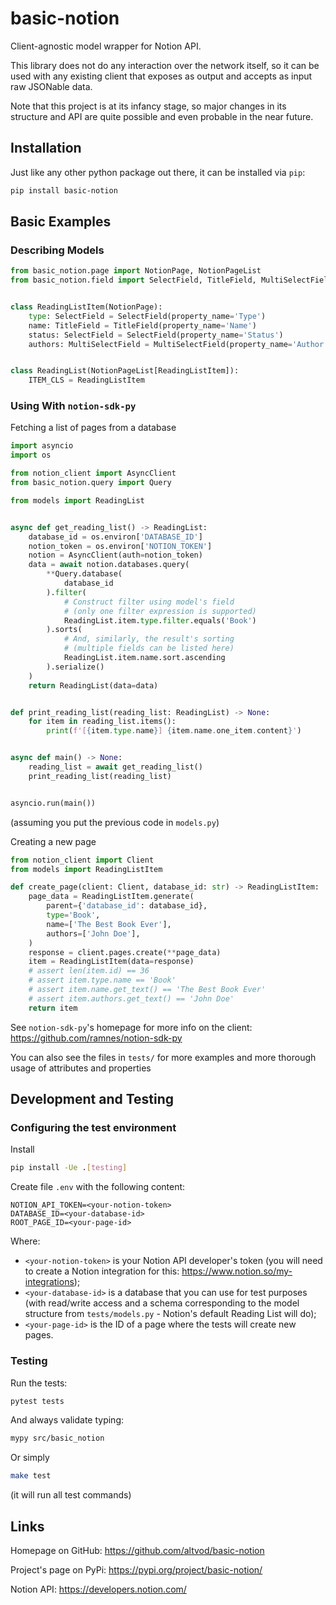 # basic-notion
Client-agnostic model wrapper for Notion API.

This library does not do any interaction over the network itself,
so it can be used with any existing client that exposes as output
and accepts as input raw JSONable data.

Note that this project is at its infancy stage, so major changes
in its structure and API are quite possible and even probable
in the near future.

## Installation

Just like any other python package out there, it can be installed via `pip`:

```bash
pip install basic-notion
```

## Basic Examples

### Describing Models
```python
from basic_notion.page import NotionPage, NotionPageList
from basic_notion.field import SelectField, TitleField, MultiSelectField


class ReadingListItem(NotionPage):
    type: SelectField = SelectField(property_name='Type')
    name: TitleField = TitleField(property_name='Name')
    status: SelectField = SelectField(property_name='Status')
    authors: MultiSelectField = MultiSelectField(property_name='Author')


class ReadingList(NotionPageList[ReadingListItem]):
    ITEM_CLS = ReadingListItem
```

### Using With `notion-sdk-py`

Fetching a list of pages from a database

```python
import asyncio
import os

from notion_client import AsyncClient
from basic_notion.query import Query

from models import ReadingList


async def get_reading_list() -> ReadingList:
    database_id = os.environ['DATABASE_ID']
    notion_token = os.environ['NOTION_TOKEN']
    notion = AsyncClient(auth=notion_token)
    data = await notion.databases.query(
        **Query.database(
            database_id
        ).filter(
            # Construct filter using model's field
            # (only one filter expression is supported)
            ReadingList.item.type.filter.equals('Book')
        ).sorts(
            # And, similarly, the result's sorting
            # (multiple fields can be listed here)
            ReadingList.item.name.sort.ascending
        ).serialize()
    )
    return ReadingList(data=data)


def print_reading_list(reading_list: ReadingList) -> None:
    for item in reading_list.items():
        print(f'[{item.type.name}] {item.name.one_item.content}')


async def main() -> None:
    reading_list = await get_reading_list()
    print_reading_list(reading_list)


asyncio.run(main())
```
(assuming you put the previous code in `models.py`)

Creating a new page

```python
from notion_client import Client
from models import ReadingListItem

def create_page(client: Client, database_id: str) -> ReadingListItem:
    page_data = ReadingListItem.generate(
        parent={'database_id': database_id},
        type='Book',
        name=['The Best Book Ever'],
        authors=['John Doe'],
    )
    response = client.pages.create(**page_data)
    item = ReadingListItem(data=response)
    # assert len(item.id) == 36
    # assert item.type.name == 'Book'
    # assert item.name.get_text() == 'The Best Book Ever'
    # assert item.authors.get_text() == 'John Doe'
    return item
```

See `notion-sdk-py`'s homepage for more info on the client: https://github.com/ramnes/notion-sdk-py

You can also see the files in `tests/` for more examples
and more thorough usage of attributes and properties

## Development and Testing

### Configuring the test environment

Install

```bash
pip install -Ue .[testing]
```

Create file `.env` with the following content:

```
NOTION_API_TOKEN=<your-notion-token>
DATABASE_ID=<your-database-id>
ROOT_PAGE_ID=<your-page-id>
```

Where:
- `<your-notion-token>` is your Notion API developer's token
  (you will need to create a Notion integration for this: https://www.notion.so/my-integrations);
- `<your-database-id>` is a database that you can use for test purposes
  (with read/write access and a schema corresponding to the model structure
  from `tests/models.py` - Notion's default Reading List will do);
- `<your-page-id>` is the ID of a page where the tests will create new pages.

### Testing

Run the tests:

```bash
pytest tests
```

And always validate typing:

```bash
mypy src/basic_notion
```

Or simply

```bash
make test
```

(it will run all test commands)

## Links

Homepage on GitHub: https://github.com/altvod/basic-notion

Project's page on PyPi: https://pypi.org/project/basic-notion/

Notion API: https://developers.notion.com/
